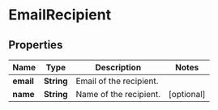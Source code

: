 
# EmailRecipient

## Properties
Name | Type | Description | Notes
------------ | ------------- | ------------- | -------------
**email** | **String** | Email of the recipient. | 
**name** | **String** | Name of the recipient. |  [optional]



